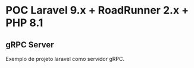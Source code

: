 # POC Laravel 9.x + RoadRunner 2.x + PHP 8.1
## gRPC Server

Exemplo de projeto laravel como servidor gRPC.

